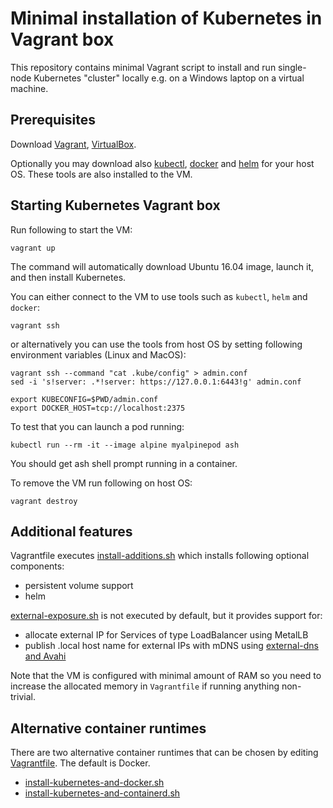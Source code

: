 
# Minimal installation of Kubernetes in Vagrant box

This repository contains minimal Vagrant script to install and run
single-node Kubernetes "cluster" locally e.g. on a Windows laptop on a
virtual machine.


## Prerequisites

Download [Vagrant](https://www.vagrantup.com/downloads.html),
[VirtualBox](https://www.virtualbox.org/wiki/Downloads).

Optionally you may download also
[kubectl](https://kubernetes.io/docs/tasks/tools/install-kubectl/),
[docker](https://www.docker.com/community-edition#/download) and
[helm](https://github.com/kubernetes/helm/releases) for your
host OS. These tools are also installed to the VM.


## Starting Kubernetes Vagrant box

Run following to start the VM:

    vagrant up

The command will automatically download Ubuntu 16.04 image, launch it,
and then install Kubernetes.

You can either connect to the VM to use tools such as `kubectl`, `helm` and
`docker`:

    vagrant ssh


or alternatively you can use the tools from host OS by setting following environment
variables (Linux and MacOS):

    vagrant ssh --command "cat .kube/config" > admin.conf
    sed -i 's!server: .*!server: https://127.0.0.1:6443!g' admin.conf

    export KUBECONFIG=$PWD/admin.conf
    export DOCKER_HOST=tcp://localhost:2375


To test that you can launch a pod running:

    kubectl run --rm -it --image alpine myalpinepod ash


You should get ash shell prompt running in a container.

To remove the VM run following on host OS:

    vagrant destroy


## Additional features

Vagrantfile executes [install-additions.sh](install-additions.sh) which
installs following optional components:

* persistent volume support
* helm

[external-exposure.sh](provisioning/external-exposure.sh) is not executed by default, but it provides support for:

* allocate external IP for Services of type LoadBalancer using MetalLB
* publish .local host name for external IPs with mDNS using [external-dns and Avahi](https://github.com/tsaarni/external-dns-hosts-provider-for-mdns)

Note that the VM is configured with minimal amount of RAM so you need
to increase the allocated memory in `Vagrantfile` if running anything
non-trivial.


## Alternative container runtimes

There are two alternative container runtimes that can be chosen by
editing [Vagrantfile](Vagrantfile).  The default is Docker.

* [install-kubernetes-and-docker.sh](provisioning/install-kubernetes-and-docker.sh)
* [install-kubernetes-and-containerd.sh](provisioning/install-kubernetes-and-containerd.sh)
